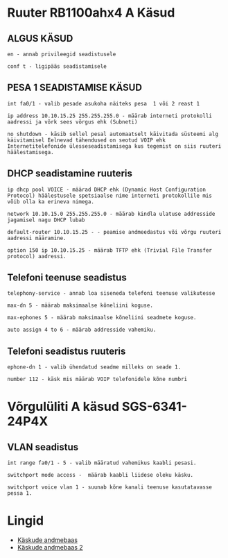 # Ruuter RB1100ahx4 A Käsud

## ALGUS KÄSUD

``
en - annab privileegid seadistusele
``

``
conf t - ligipääs seadistamisele
``

## PESA 1 SEADISTAMISE KÄSUD

``
int fa0/1 - valib pesade asukoha näiteks pesa  1 või 2 reast 1
``

``
ip address 10.10.15.25 255.255.255.0 - määrab interneti protokolli aadressi ja võrk sees võrgus ehk (Subneti)
``

``
no shutdown - käsib sellel pesal automaatselt käivitada süsteemi alg käivitamisel Eelnevad tähendused on seotud VOIP ehk Internetitelefonide ülesseseadistamisega kus tegemist on siis ruuteri häälestamisega.
``


## DHCP seadistamine ruuteris 
``
ip dhcp pool VOICE - määrad DHCP ehk (Dynamic Host Configuration Protocol) häälestusele spetsiaalse nime interneti protokollile mis võib olla ka erineva nimega.
``

``
network 10.10.15.0 255.255.255.0 - määrab kindla ulatuse addresside jagamisel nagu DHCP lubab
``

``
default-router 10.10.15.25 - - peamise andmeedastus või võrgu ruuteri aadressi määramine.
``

``
option 150 ip 10.10.15.25 - määrab TFTP ehk (Trivial File Transfer protocol) aadressi.
``



## Telefoni teenuse seadistus 

``
telephony-service - annab loa siseneda telefoni teenuse valikutesse
``

``
max-dn 5 - määrab maksimaalse kõneliini koguse.
``

``
max-ephones 5 - määrab maksimaalse kõneliini seadmete koguse.
``

``
auto assign 4 to 6 - määrab addresside vahemiku.
``

## Telefoni seadistus ruuteris

``
ephone-dn 1 - valib ühendatud seadme milleks on seade 1.
``

``
number 112 - käsk mis määrab VOIP telefonidele kõne numbri
``


# Võrgulüliti A käsud SGS-6341-24P4X


##  VLAN seadistus 

``
int range fa0/1 - 5 - valib määratud vahemikus kaabli pesasi.
``

``
switchport mode access -  määrab kaabli liidese oleku käsku.
``

``
switchport voice vlan 1 - suunab kõne kanali teenuse kasutatavasse pessa 1.
``
# Lingid

* [Käskude andmebaas](https://notes.networklessons.com/)
* [Käskude andmebaas 2](https://www.netwrix.com/cisco_commands_cheat_sheet.html)



 








 
